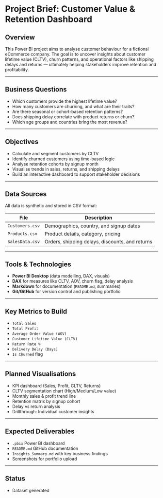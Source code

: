 # Project Brief: Customer Value & Retention Dashboard

## Overview

This Power BI project aims to analyse customer behaviour for a fictional eCommerce company. The goal is to uncover insights about customer lifetime value (CLTV), churn patterns, and operational factors like shipping delays and returns — ultimately helping stakeholders improve retention and profitability.

---

## Business Questions

- Which customers provide the highest lifetime value?
- How many customers are churning, and what are their traits?
- Are there seasonal or cohort-based retention patterns?
- Does shipping delay correlate with product returns or churn?
- Which age groups and countries bring the most revenue?

---

## Objectives

- Calculate and segment customers by CLTV
- Identify churned customers using time-based logic
- Analyse retention cohorts by signup month
- Visualise trends in sales, returns, and shipping delays
- Build an interactive dashboard to support stakeholder decisions

---

## Data Sources

All data is synthetic and stored in CSV format:

| File         | Description                                       |
|--------------|---------------------------------------------------|
| `Customers.csv` | Demographics, country, and signup dates         |
| `Products.csv`  | Product details, category, pricing              |
| `SalesData.csv` | Orders, shipping delays, discounts, and returns |

---

## Tools & Technologies

- **Power BI Desktop** (data modelling, DAX, visuals)
- **DAX** for measures like CLTV, AOV, churn flag, delay analysis
- **Markdown** for documentation (`README.md`, summaries)
- **Git/GitHub** for version control and publishing portfolio

---

## Key Metrics to Build

- `Total Sales`
- `Total Profit`
- `Average Order Value (AOV)`
- `Customer Lifetime Value (CLTV)`
- `Return Rate %`
- `Delivery Delay (Days)`
- `Is Churned` flag

---

## Planned Visualisations

- KPI dashboard (Sales, Profit, CLTV, Returns)
- CLTV segmentation chart (High/Medium/Low value)
- Monthly sales & profit trend line
- Retention matrix by signup cohort
- Delay vs return analysis
- Drillthrough: Individual customer insights

---

## Expected Deliverables

- `.pbix` Power BI dashboard
- `README.md` GitHub documentation
- `Insights_Summary.md` with key business findings
- Screenshots for portfolio upload

---

## Status

-  Dataset generated
